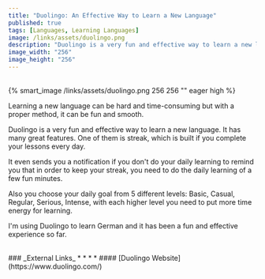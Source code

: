 ```yaml
---
title: "Duolingo: An Effective Way to Learn a New Language"
published: true
tags: [Languages, Learning Languages]
image: /links/assets/duolingo.png
description: "Duolingo is a very fun and effective way to learn a new language."
image_width: "256"
image_height: "256"
---
```


<br>
{% smart_image /links/assets/duolingo.png 256 256 "" eager high %}
<br>

Learning a new language can be hard and time-consuming but with a proper method, it can be fun and smooth. 

Duolingo is a very fun and effective way to learn a new language. 
It has many great features. One of them is streak, which is built if you complete your lessons every day. 

It even sends you a notification if you don't do your daily learning to remind you that in order to keep your streak, you need to do the daily learning of a few fun minutes.

Also you choose your daily goal from 5 different levels: Basic, Casual, Regular, Serious, Intense, with each higher level you need to put more time energy for learning.

I'm using Duolingo to learn German and it has been a fun and effective experience so far.

<br>
### _External Links_
* * *
* #### [Duolingo Website](https://www.duolingo.com/)
